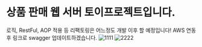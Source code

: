 # 상품 판매 웹 서버 토이프로젝트입니다.

로직, RestFul, AOP 적용 등 리팩토링은 어느정도 개발 이후 할 예정입니다!
AWS 연동 후 링크로 swagger 업데이트하겠습니다.
![1111](https://user-images.githubusercontent.com/90826012/158130001-26092fae-8a71-4792-b0c2-ac40da81cff5.PNG)
![2222](https://user-images.githubusercontent.com/90826012/158130006-8d75b149-84f2-44f2-a78b-0903100df134.PNG)


